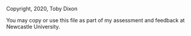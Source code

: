Copyright, 2020, Toby Dixon

You may copy or use this file as part of my assessment and feedback  at
Newcastle University.